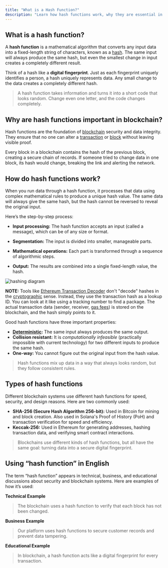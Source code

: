 ```yaml
---
title: "What is a Hash Function?"
description: "Learn how hash functions work, why they are essential in blockchain, and how to describe them clearly in English."
---
```


## What is a hash function?

A **hash function** is a mathematical algorithm that converts any input data into a fixed-length string of characters, known as a [hash](https://fluentdev.vercel.app/glossary/hash). The same input will always produce the same hash, but even the smallest change in input creates a completely different result.  

Think of a hash like a **digital fingerprint**. Just as each fingerprint uniquely identifies a person, a hash uniquely represents data. Any small change to the data creates a completely different hash.

> A hash function takes information and turns it into a short code that looks random. Change even one letter, and the code changes completely.

## Why are hash functions important in blockchain?

Hash functions are the foundation of [blockchain](https://fluentdev.vercel.app/glossary/blockchain) security and data integrity. They ensure that no one can alter a [transaction](https://fluentdev.vercel.app/glossary/transaction) or [block](https://fluentdev.vercel.app/glossary/blocks) without leaving visible proof.  

Every block in a blockchain contains the hash of the previous block, creating a secure chain of records. If someone tried to change data in one block, its hash would change, breaking the link and alerting the network.

## How do hash functions work?

When you run data through a hash function, it processes that data using complex mathematical rules to produce a unique hash value. The same data will always give the same hash, but the hash cannot be reversed to reveal the original input.

Here’s the step-by-step process:

- **Input processing:** The hash function accepts an input (called a message), which can be of any size or format.

- **Segmentation:** The input is divided into smaller, manageable parts.

- **Mathematical operations:** Each part is transformed through a sequence of algorithmic steps.

- **Output:** The results are combined into a single fixed-length value, the hash.

![hashing diagram](./hashing.png) 

**NOTE:** Tools like [Ethereum Transaction Decoder](https://www.ethereumdecoder.com/) don't "decode" hashes in the [cryptographic](https://fluentdev.vercel.app/glossary/cryptography) sense. Instead, they use the transaction hash as a lookup ID. You can look at it like using a tracking number to find a package. The actual transaction data (sender, receiver, [gas fees](https://fluentdev.vercel.app/glossary/gas-fee)) is stored on the blockchain, and the hash simply points to it.

Good hash functions have three important properties:
- **[Deterministic](https://fluentdev.vercel.app/glossary/deterministic):** The same input always produces the same output.
- **Collision resistant:** It is *computationally infeasible* (practically impossible with current technology) for two different inputs to produce the same hash.
- **One-way:** You cannot figure out the original input from the hash value.

> Hash functions mix up data in a way that always looks random, but they follow consistent rules. 

## Types of hash functions

Different blockchain systems use different hash functions for speed, security, and design reasons. Here are two commonly used:

- **SHA-256 (Secure Hash Algorithm 256-bit):** Used in Bitcoin for mining and block creation. Also used in Solana's Proof of History (PoH) and transaction verification for speed and efficiency.
- **Keccak-256:** Used in Ethereum for generating addresses, hashing transaction data, and verifying smart contract interactions.  

> Blockchains use different kinds of hash functions, but all have the same goal: turning data into a secure digital fingerprint.

## Using “hash function” in English

The term “hash function” appears in technical, business, and educational discussions about security and blockchain systems. Here are examples of how it’s used:

**Technical Example**
> The blockchain uses a hash function to verify that each block has not been changed.

**Business Example**
> Our platform uses hash functions to secure customer records and prevent data tampering.

**Educational Example**
> In blockchain, a hash function acts like a digital fingerprint for every transaction.



